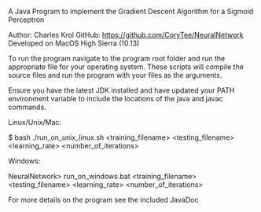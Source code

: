 A Java Program to implement the Gradient Descent Algorithm for a Sigmoid Perceptron

Author: Charles Krol 
GitHub: https://github.com/CoryTee/NeuralNetwork 
Developed on MacOS High Sierra (10.13)

To run the program navigate to the program root folder and run the appropriate file for your operating system. 
These scripts will compile the source files and run the program with your files as the arguments.

Ensure you have the latest JDK installed and have updated your PATH environment variable to include the locations of the java and javac commands.

Linux/Unix/Mac:

$ bash ./run_on_unix_linux.sh <training_filename> <testing_filename> <learning_rate> <number_of_iterations>

Windows:

NeuralNetwork> run_on_windows.bat <training_filename> <testing_filename> <learning_rate> <number_of_iterations>

For more details on the program see the included JavaDoc
